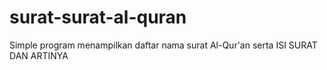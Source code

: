 # surat-surat-al-quran
Simple program menampilkan daftar nama surat Al-Qur'an serta ISI SURAT DAN ARTINYA
